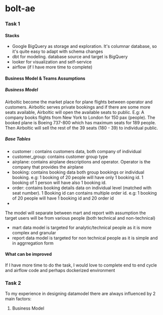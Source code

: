 # bolt-ae

### Task 1

#### Stacks
- Google BigQuery as storage and exploration. It's columnar database, so it's quite easy to adapt with schema changes
- dbt for modeling. database source and target is BigQuery
- looker for visualization and self-service
- airflow (if I have more time to complete)

#### Business Model & Teams Assumptions
##### Business Model
Airboltic become the market place for plane flights between operator and customers. Airboltic serves private bookings and if there are some more seats available, Airboltic will open the available seats to public. 
E.g: 
A company books flights from New York to London for 150 pax (people). The booked plane is Boeing 737-800 which has maximum seats for 189 people. Then Airboltic will sell the rest of the 39 seats (180 - 39) to individual public. 

##### Base Tables
- customer : contains customers data, both company of individual
- customer_group: contains customer group type
- airplane: contains airplane descriptions and operator. Operator is the company that provides the airplane
- booking: contains booking data both group bookings or individual booking. e.g: 1 booking of 20 people will have only 1 booking id. 1 booking of 1 person will have also 1 booking id.
- order: contains booking details data on individual level (matched with seat number). 1 Booking id can contains multiple order id. e.g: 1 booking of 20 people will have 1 booking id and 20 order id
- 


The model will separate between mart and report with assumption the target users will be from various people (both technical and non-technical)
- mart data model is targeted for analytic/technical people as it is more complex and granular
- report data model is targeted for non technical people as it is simple and in aggrregation form

#### What can be improved
If I have more time to do the task, I would love to complete end to end cycle and airflow code and perhaps dockerized environment

### Task 2
To my experience in designing datamodel there are always influenced by 2 main factors:
1. Business Model
